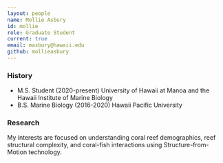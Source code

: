 ```yaml
---
layout: people
name: Mollie Asbury
id: mollie
role: Graduate Student
current: true
email: masbury@hawaii.edu
github: mollieasbury
---
```


### History

- M.S. Student (2020-present) University of Hawaii at Manoa and the Hawaii Institute of Marine Biology
- B.S. Marine Biology (2016-2020) Hawaii Pacific University

### Research

My interests are focused on understanding coral reef demographics, reef structural complexity, and coral-fish interactions using Structure-from-Motion technology.
